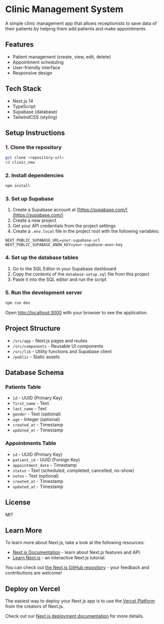 # Clinic Management System

A simple clinic management app that allows receptionists to save data of their patients by helping them add patients and make appointments.

## Features

- Patient management (create, view, edit, delete)
- Appointment scheduling
- User-friendly interface
- Responsive design

## Tech Stack

- Next.js 14
- TypeScript
- Supabase (database)
- TailwindCSS (styling)

## Setup Instructions

### 1. Clone the repository

```bash
git clone <repository-url>
cd clinic_new
```

### 2. Install dependencies

```bash
npm install
```

### 3. Set up Supabase

1. Create a Supabase account at [https://supabase.com/](https://supabase.com/)
2. Create a new project
3. Get your API credentials from the project settings
4. Create a `.env.local` file in the project root with the following variables:

```
NEXT_PUBLIC_SUPABASE_URL=your-supabase-url
NEXT_PUBLIC_SUPABASE_ANON_KEY=your-supabase-anon-key
```

### 4. Set up the database tables

1. Go to the SQL Editor in your Supabase dashboard
2. Copy the contents of the `database-setup.sql` file from this project
3. Paste it into the SQL editor and run the script

### 5. Run the development server

```bash
npm run dev
```

Open [http://localhost:3000](http://localhost:3000) with your browser to see the application.

## Project Structure

- `/src/app` - Next.js pages and routes
- `/src/components` - Reusable UI components
- `/src/lib` - Utility functions and Supabase client
- `/public` - Static assets

## Database Schema

### Patients Table
- `id` - UUID (Primary Key)
- `first_name` - Text
- `last_name` - Text
- `gender` - Text (optional)
- `age` - Integer (optional)
- `created_at` - Timestamp
- `updated_at` - Timestamp

### Appointments Table
- `id` - UUID (Primary Key)
- `patient_id` - UUID (Foreign Key)
- `appointment_date` - Timestamp
- `status` - Text (scheduled, completed, cancelled, no-show)
- `notes` - Text (optional)
- `created_at` - Timestamp
- `updated_at` - Timestamp

## License

MIT

## Learn More

To learn more about Next.js, take a look at the following resources:

- [Next.js Documentation](https://nextjs.org/docs) - learn about Next.js features and API.
- [Learn Next.js](https://nextjs.org/learn) - an interactive Next.js tutorial.

You can check out [the Next.js GitHub repository](https://github.com/vercel/next.js) - your feedback and contributions are welcome!

## Deploy on Vercel

The easiest way to deploy your Next.js app is to use the [Vercel Platform](https://vercel.com/new?utm_medium=default-template&filter=next.js&utm_source=create-next-app&utm_campaign=create-next-app-readme) from the creators of Next.js.

Check out our [Next.js deployment documentation](https://nextjs.org/docs/app/building-your-application/deploying) for more details.
